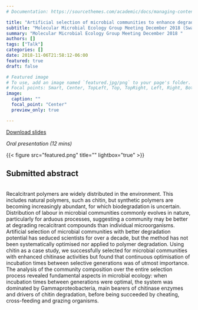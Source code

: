 ```yaml
---
# Documentation: https://sourcethemes.com/academic/docs/managing-content/

title: "Artificial selection of microbial communities to enhance degradation of recalcitrant polymers"
subtitle: "Molecular Microbial Ecology Group Meeting December 2018 (Swansea, UK)"
summary: "Molecular Microbial Ecology Group Meeting December 2018 "
authors: []
tags: ["Talk"]
categories: []
date: 2018-11-06T21:58:12-06:00
featured: true
draft: false

# Featured image
# To use, add an image named `featured.jpg/png` to your page's folder.
# Focal points: Smart, Center, TopLeft, Top, TopRight, Left, Right, BottomLeft, Bottom, BottomRight.
image:
  caption: ""
  focal_point: "Center"
  preview_only: true

---
```

<i class="fas fa-file-pdf"></i>[Download slides](MMEG.pdf)&nbsp;&nbsp;&nbsp;&nbsp;


_Oral presentation (12 mins)_

{{< figure src="featured.png" title="" lightbox="true" >}}

<h2>Submitted abstract</h2></br>
Recalcitrant polymers are widely distributed in the environment. This includes natural polymers, such as chitin, but synthetic polymers are becoming increasingly abundant, for which biodegradation is uncertain. Distribution of labour in microbial communities commonly evolves in nature, particularly for arduous processes, suggesting a community may be better at degrading recalcitrant compounds than individual microorganisms. Artificial selection of microbial communities with better degradation potential has seduced scientists for over a decade, but the method has not been systematically optimised nor applied to polymer degradation. Using chitin as a case study, we successfully selected for microbial communities with enhanced chitinase activities but found that continuous optimisation of incubation times between selective generations was of utmost importance. The analysis of the community composition over the entire selection process revealed fundamental aspects in microbial ecology: when incubation times between generations were optimal, the system was dominated by Gammaproteobacteria, main bearers of chitinase enzymes and drivers of chitin degradation, before being succeeded by cheating, cross-feeding and grazing organisms.

